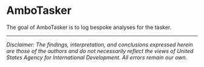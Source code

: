 
# AmboTasker

<!-- badges: start -->
<!-- badges: end -->

The goal of AmboTasker is to log bespoke analyses for the tasker. 


---

*Disclaimer: The findings, interpretation, and conclusions expressed herein are those of the authors and do not necessarily reflect the views of United States Agency for International Development. All errors remain our own.*
